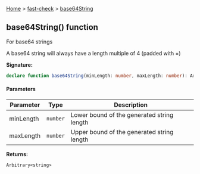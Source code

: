 [Home](/) &gt; [fast-check](../fast-check.md) &gt; [base64String](base64String_3.md)

## base64String() function

For base64 strings

A base64 string will always have a length multiple of 4 (padded with =)

<b>Signature:</b>

```typescript
declare function base64String(minLength: number, maxLength: number): Arbitrary<string>;
```

#### Parameters

|  Parameter | Type | Description |
|  --- | --- | --- |
|  minLength | <code>number</code> | Lower bound of the generated string length |
|  maxLength | <code>number</code> | Upper bound of the generated string length |

<b>Returns:</b>

`Arbitrary<string>`

